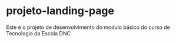 # projeto-landing-page
Este é o projeto de desenvolvimento do modulo básico do curso de Tecnologia da Escola DNC
